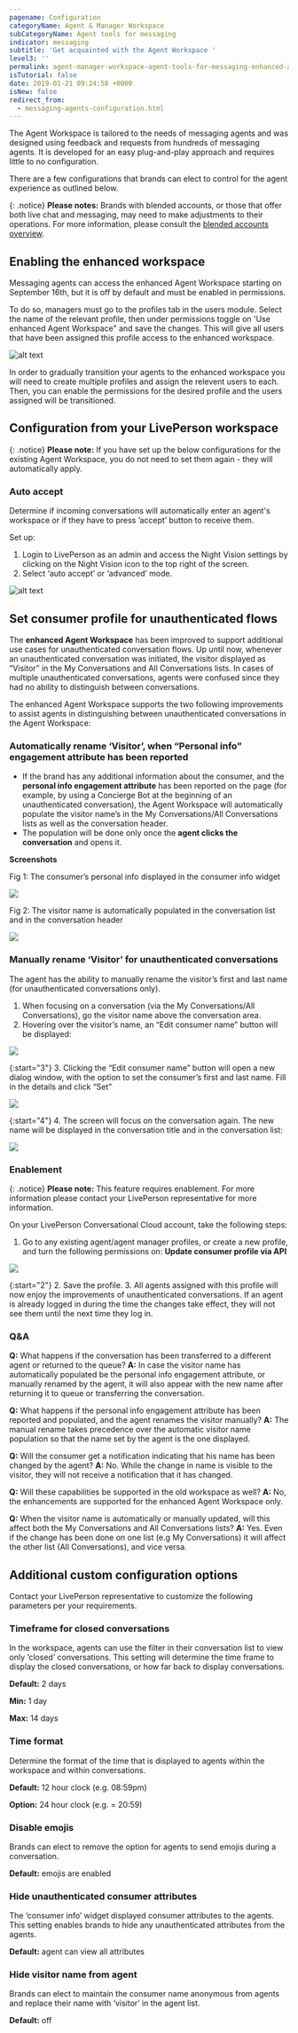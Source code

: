 ```yaml
---
pagename: Configuration
categoryName: Agent & Manager Workspace
subCategoryName: Agent tools for messaging
indicator: messaging
subtitle: 'Get acquainted with the Agent Workspace '
level3: ''
permalink: agent-manager-workspace-agent-tools-for-messaging-enhanced-agent-workspace-for-messaging-configuration.html
isTutorial: false
date: 2019-01-21 09:24:58 +0000
isNew: false
redirect_from:
  - messaging-agents-configuration.html
---
```


The Agent Workspace is tailored to the needs of messaging agents and was designed using feedback and requests from hundreds of messaging agents. It is developed for an easy plug-and-play approach and requires little to no configuration.  

There are a few configurations that brands can elect to control for the agent experience as outlined below.  

{: .notice}
**Please notes:** Brands with blended accounts, or those that offer both live chat and messaging, may need to make adjustments to their operations. For more information, please consult the [blended accounts overview](/agent-manager-workspace-agent-tools-for-messaging-enhanced-agent-workspace-for-messaging-blended-accounts.html).

## Enabling the enhanced workspace

Messaging agents can access the enhanced Agent Workspace starting on September 16th, but it is off by default and must be enabled in permissions.

To do so, managers must go to the profiles tab in the users module. Select the name of the relevant profile, then under permissions toggle on 'Use enhanced Agent Workspace" and save the changes. This will give all users that have been assigned this profile access to the enhanced workspace.

![alt text](img/new-agent-workspace-10.png)

In order to gradually transition your agents to the enhanced workspace you will need to create multiple profiles and assign the relevent users to each. Then, you can enable the permissions for the desired profile and the users assigned will be transitioned.

## Configuration from your LivePerson workspace

{: .notice}
**Please note:** If you have set up the below configurations for the existing Agent Workspace, you do not need to set them again - they will automatically apply.

### Auto accept

Determine if incoming conversations will automatically enter an agent's workspace or if they have to press ’accept’ button to receive them.

Set up:
1. Login to LivePerson as an admin and access the Night Vision settings by clicking on the Night Vision icon to the top right of the screen.
2. Select ‘auto accept’ or ‘advanced’ mode.

![alt text](img/new-workspace-configuration.png)

## Set consumer profile for unauthenticated flows

The **enhanced Agent Workspace** has been improved to support additional use cases for unauthenticated conversation flows. Up until now, whenever an unauthenticated conversation was initiated, the visitor displayed as “Visitor” in the My Conversations and All Conversations lists. In cases of multiple unauthenticated conversations, agents were confused since they had no ability to distinguish between conversations.

The enhanced Agent Workspace supports the two following improvements to assist agents in distinguishing between unauthenticated conversations in the Agent Workspace:

### Automatically rename ‘Visitor’, when “Personal info” engagement attribute has been reported

* If the brand has any additional information about the consumer, and the **personal info engagement attribute** has been reported on the page (for example, by using a Concierge Bot at the beginning of an unauthenticated conversation), the Agent Workspace will automatically populate the visitor name’s in the My Conversations/All Conversations lists as well as the conversation header.
* The population will be done only once the **agent clicks the conversation** and opens it.

**Screenshots**

Fig 1: The consumer’s personal info displayed in the consumer info widget

![](img/set-consumer-profile-1.png)

Fig 2: The visitor name is automatically populated in the conversation list and in the conversation header

![](img/set-consumer-profile-2.png)

### Manually rename ‘Visitor’ for unauthenticated conversations

The agent has the ability to manually rename the visitor’s first and last name (for unauthenticated conversations only).

1. When focusing on a conversation (via the My Conversations/All Conversations), go the visitor name above the conversation area.
2. Hovering over the visitor’s name, an “Edit consumer name” button will be displayed:

![](img/set-consumer-profile-4.png)

{:start="3"}
3. Clicking the “Edit consumer name” button will open a new dialog window, with the option to set the consumer’s first and last name. Fill in the details and click “Set”

![](img/set-consumer-profile-5.png)

{:start="4"}
4. The screen will focus on the conversation again. The new name will be displayed in the conversation title and in the conversation list:

![](img/set-consumer-profile-6.png)

### Enablement

{: .notice}
**Please note:** This feature requires enablement. For more information please contact your LivePerson representative for more information.

On your LivePerson Conversational Cloud account, take the following steps:

1. Go to any existing agent/agent manager profiles, or create a new profile, and turn the following permissions on: **Update consumer profile via API**

![](img/set-consumer-profile-3.png)

{:start="2"}
2. Save the profile.
3. All agents assigned with this profile will now enjoy the improvements of unauthenticated conversations. If an agent is already logged in during the time the changes take effect, they will not see them until the next time they log in.

### Q&A

**Q:** What happens if the conversation has been transferred to a different agent or returned to the queue?
**A:** In case the visitor name has automatically populated be the personal info engagement attribute, or manually renamed by the agent, it will also appear with the new name after returning it to queue or transferring the conversation.

**Q:** What happens if the personal info engagement attribute has been reported and populated, and the agent renames the visitor manually?
**A:** The manual rename takes precedence over the automatic visitor name population so that the name set by the agent is the one displayed.

**Q:** Will the consumer get a notification indicating that his name has been changed by the agent?
**A:** No. While the change in name is visible to the visitor, they will not receive a notification that it has changed.

**Q:** Will these capabilities be supported in the old workspace as well?
**A:** No, the enhancements are supported for the enhanced Agent Workspace only.

**Q:** When the visitor name is automatically or manually updated, will this affect both the My Conversations and All Conversations lists?
**A:** Yes. Even if the change has been done on one list (e.g My Conversations) it will affect the other list (All Conversations), and vice versa.


## Additional custom configuration options

Contact your LivePerson representative to customize the following parameters per your requirements.

### Timeframe for closed conversations
In the workspace, agents can use the filter in their conversation list to view only ‘closed’ conversations. This setting will determine the time frame to display the closed conversations, or how far back to display conversations.  

**Default:** 2 days

**Min:** 1 day

**Max:** 14 days
<br>

### Time format
Determine the format of the time that is displayed to agents within the workspace and within conversations.

**Default:** 12 hour clock (e.g. 08:59pm)

**Option:** 24 hour clock (e.g.  = 20:59)
<br>

### Disable emojis
Brands can elect to remove the option for agents to send emojis during a conversation.

**Default:** emojis are enabled

### Hide unauthenticated consumer attributes
The ‘consumer info’ widget displayed consumer attributes to the agents. This setting enables brands to hide any unauthenticated attributes from the agents.

**Default:** agent can view all attributes

### Hide visitor name from agent
Brands can elect to maintain the consumer name anonymous from agents and replace their name with ‘visitor’ in the agent list.

**Default:** off

